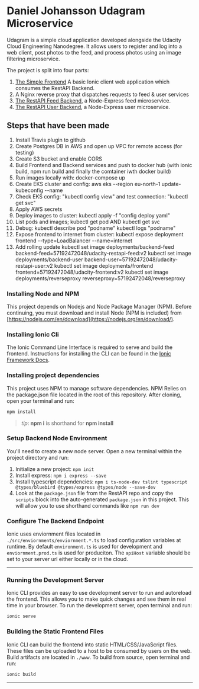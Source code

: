 # Daniel Johansson Udagram Microservice

Udagram is a simple cloud application developed alongside the Udacity Cloud Engineering Nanodegree. It allows users to register and log into a web client, post photos to the feed, and process photos using an image filtering microservice.

The project is split into four parts:
1. [The Simple Frontend](/udacity-c3-frontend)
A basic Ionic client web application which consumes the RestAPI Backend. 
2. A Nginx reverse proxy that dispatches requests to feed & user services
2. [The RestAPI Feed Backend](/udacity-c3-restapi-feed), a Node-Express feed microservice.
3. [The RestAPI User Backend](/udacity-c3-restapi-user), a Node-Express user microservice.

## Steps that have been made
1. Install Travis plugin to github
2. Create Postgres DB in AWS and open up VPC for remote access (for testing)
3. Create S3 bucket and enable CORS
4. Build Frontend and Backend services and push to docker hub (with ionic build, npm run build and finally the comtainer iwth docker build)
5. Run images locally with: docker-compose up
6. Create EKS cluster and config: aws eks --region eu-north-1 update-kubeconfig --name <cluster name>
7. Check EKS config: "kubectl config view" and test connection: "kubectl get svc"
8. Apply AWS secrets
9. Deploy images to cluster: kubectl apply -f "config deploy yaml"
10. List pods and images; kubectl get pod  AND  kubectl get svc
11. Debug: kubectl describe pod "podname" kubectl logs "podname"
12. Expose frontend to internet from cluster: kubectl expose deployment frontend --type=LoadBalancer --name=internet
13. Add rolling update
kubectl set image deployments/backend-feed backend-feed=57192472048/udacity-restapi-feed:v2
kubectl set image deployments/backend-user backend-user=57192472048/udacity-restapi-user:v2
kubectl set image deployments/frontend frontend=57192472048/udacity-frontend:v2
kubectl set image deployments/reverseproxy reverseproxy=57192472048/reverseproxy


### Installing Node and NPM
This project depends on Nodejs and Node Package Manager (NPM). Before continuing, you must download and install Node (NPM is included) from [https://nodejs.com/en/download](https://nodejs.org/en/download/).

### Installing Ionic Cli
The Ionic Command Line Interface is required to serve and build the frontend. Instructions for installing the CLI can be found in the [Ionic Framework Docs](https://ionicframework.com/docs/installation/cli).

### Installing project dependencies

This project uses NPM to manage software dependencies. NPM Relies on the package.json file located in the root of this repository. After cloning, open your terminal and run:
```bash
npm install
```
>_tip_: **npm i** is shorthand for **npm install**

### Setup Backend Node Environment
You'll need to create a new node server. Open a new terminal within the project directory and run:
1. Initialize a new project: `npm init`
2. Install express: `npm i express --save`
3. Install typescript dependencies: `npm i ts-node-dev tslint typescript  @types/bluebird @types/express @types/node --save-dev`
4. Look at the `package.json` file from the RestAPI repo and copy the `scripts` block into the auto-generated `package.json` in this project. This will allow you to use shorthand commands like `npm run dev`


### Configure The Backend Endpoint
Ionic uses enviornment files located in `./src/enviornments/enviornment.*.ts` to load configuration variables at runtime. By default `environment.ts` is used for development and `enviornment.prod.ts` is used for produciton. The `apiHost` variable should be set to your server url either locally or in the cloud.

***
### Running the Development Server
Ionic CLI provides an easy to use development server to run and autoreload the frontend. This allows you to make quick changes and see them in real time in your browser. To run the development server, open terminal and run:

```bash
ionic serve
```

### Building the Static Frontend Files
Ionic CLI can build the frontend into static HTML/CSS/JavaScript files. These files can be uploaded to a host to be consumed by users on the web. Build artifacts are located in `./www`. To build from source, open terminal and run:
```bash
ionic build
```
***
